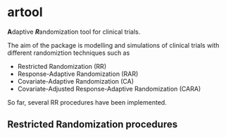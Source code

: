 # artool

<b>A</b>daptive ***R***andomization tool for clinical trials.

The aim of the package is modelling and simulations of clinical trials with different randomiztion techniques such as

- Restricted Randomization (RR)
- Response-Adaptive Randomization (RAR)
- Covariate-Adaptive Randomization (CA)
- Covariate-Adjusted Response-Adaptive Randomization (CARA)

So far, several RR procedures have been implemented.

## Restricted Randomization procedures
